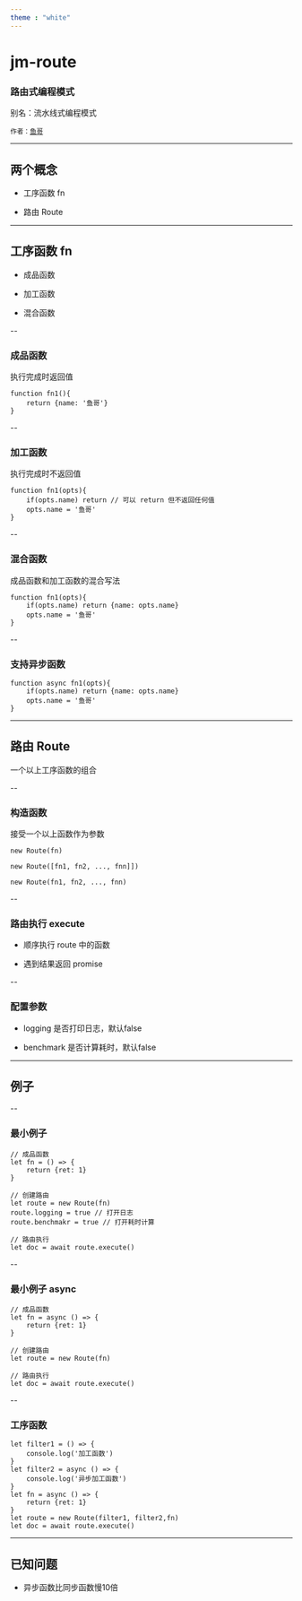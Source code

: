 ```yaml
---
theme : "white"
---
```


# jm-route

### 路由式编程模式

别名：流水线式编程模式

<small>作者：[鱼哥](https://github.com/jammacn)</small>

---

## 两个概念

- 工序函数 fn

- 路由 Route

---

## 工序函数 fn

- 成品函数

- 加工函数

- 混合函数

--

### 成品函数

执行完成时返回值

```
function fn1(){
    return {name: '鱼哥'}
}
```

--

### 加工函数

执行完成时不返回值

```
function fn1(opts){
    if(opts.name) return // 可以 return 但不返回任何值
    opts.name = '鱼哥'
}
```

--

### 混合函数

成品函数和加工函数的混合写法

```
function fn1(opts){
    if(opts.name) return {name: opts.name}
    opts.name = '鱼哥'
}
```

--

### 支持异步函数

```
function async fn1(opts){
    if(opts.name) return {name: opts.name}
    opts.name = '鱼哥'
}
```

---

## 路由 Route

一个以上工序函数的组合

--

### 构造函数

接受一个以上函数作为参数

```
new Route(fn)

new Route([fn1, fn2, ..., fnn]])

new Route(fn1, fn2, ..., fnn)

```

--

### 路由执行 execute

- 顺序执行 route 中的函数

- 遇到结果返回 promise

--

### 配置参数

- logging 是否打印日志，默认false

- benchmark 是否计算耗时，默认false

---

## 例子

--

### 最小例子

```
// 成品函数
let fn = () => {
    return {ret: 1}
}

// 创建路由
let route = new Route(fn)
route.logging = true // 打开日志
route.benchmakr = true // 打开耗时计算

// 路由执行
let doc = await route.execute()

```

--

### 最小例子 async

```
// 成品函数
let fn = async () => {
    return {ret: 1}
}

// 创建路由
let route = new Route(fn)

// 路由执行
let doc = await route.execute()

```

--

### 工序函数

```
let filter1 = () => {
    console.log('加工函数')
}
let filter2 = async () => {
    console.log('异步加工函数')
}
let fn = async () => {
    return {ret: 1}
}
let route = new Route(filter1, filter2,fn)
let doc = await route.execute()

```

---

## 已知问题

- 异步函数比同步函数慢10倍

